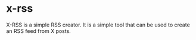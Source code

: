 # x-rss

X-RSS is a simple RSS creator. It is a simple tool that can be used to create an RSS feed from X posts.


